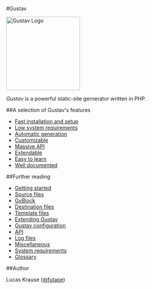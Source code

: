 #Gustav

<img src="https://raw.githubusercontent.com/futape/gustav/master/misc/Gustav.png" alt="Gustav Logo" width="200" />

*Gustav* is a powerful static-site gernerator written in PHP.



##A selection of Gustav's features

+   [Fast installation and setup](https://github.com/futape/gustav/wiki/Getting-started)
+   [Low system requirements](https://github.com/futape/gustav/wiki/System-requirements)
+   [Automatic generation](https://github.com/futape/gustav/wiki/Automatic-generation-of-destination-files)
+   [Customizable](https://github.com/futape/gustav/wiki/Gustav-configuration)
+   [Massive API](https://github.com/futape/gustav/wiki/API)
+   [Extendable](https://github.com/futape/gustav/wiki/Extending-Gustav)
+   [Easy to learn](https://github.com/futape/gustav/wiki/Getting-started)
+   [Well documented](https://github.com/futape/gustav/wiki)



##Further reading

+   [Getting started](https://github.com/futape/gustav/wiki/Getting-started)
+   [Source files](https://github.com/futape/gustav/wiki/Source-files)
+   [GvBlock](https://github.com/futape/gustav/wiki/GvBlock)
+   [Destination files](https://github.com/futape/gustav/wiki/Destination-files)
+   [Template files](https://github.com/futape/gustav/wiki/Template-files)
+   [Extending Gustav](https://github.com/futape/gustav/wiki/Extending-Gustav)
+   [Gustav configuration](https://github.com/futape/gustav/wiki/Gustav-configuration)
+   [API](https://github.com/futape/gustav/wiki/API)
+   [Log files](https://github.com/futape/gustav/wiki/Log-files)
+   [Miscellaneous](https://github.com/futape/gustav/wiki/Miscellaneous)
+   [System requirements](https://github.com/futape/gustav/wiki/System-requirements)
+   [Glossary](https://github.com/futape/gustav/wiki/Glossary)



##Author

Lucas Krause ([@futape](https://twitter.com/futape))
